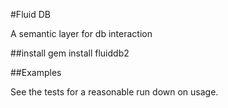 #Fluid DB

A semantic layer for db interaction

##install
	gem install fluiddb2

##Examples

See the tests for a reasonable run down on usage.
